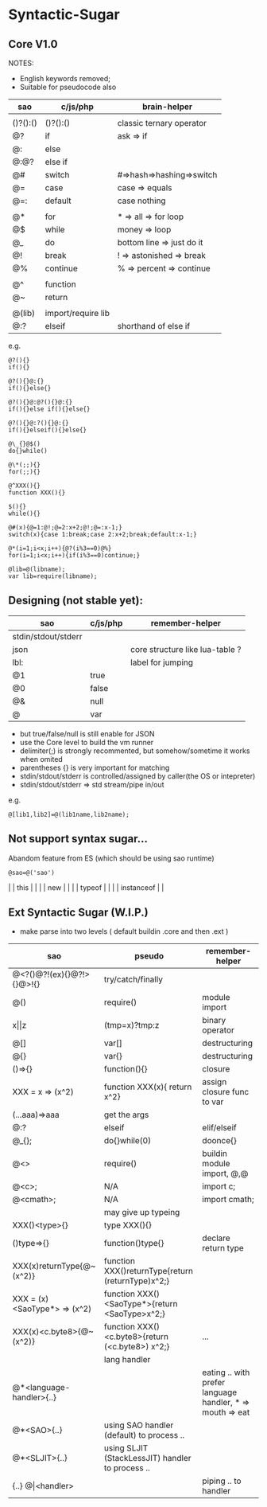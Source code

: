 # Syntactic-Sugar

## Core V1.0 

NOTES:

* English keywords removed;
* Suitable for pseudocode also

| sao | c/js/php | brain-helper |
|---|---|---|
|  |  |  |
| ()?():() | ()?():() | classic ternary operator |
| @? | if | ask => if |
| @: | else |  |
| @:@? | else if |  |
| @# | switch | #=>hash=>hashing=>switch |
| @= | case | case => equals |
| @=: | default | case nothing |
|  |  |  |
| @\* | for | \* => all => for loop |
| @$ | while | money => loop |
| @\_ | do| bottom line => just do it |
| @! | break | ! => astonished => break |
| @% | continue | % => percent => continue |
|  |  |  |
| @^ | function | |
| @~ | return | |
|  |  |  |
| @(lib) | import/require lib | |
| @:? | elseif | shorthand of else if |

e.g.

```
@?(){}
if(){}

@?(){}@:{}
if(){}else{}

@?(){}@:@?(){}@:{}
if(){}else if(){}else{}

@?(){}@:?(){}@:{}
if(){}elseif(){}else{}

@\_{}@$()
do{}while()

@\*(;;){}
for(;;){}

@^XXX(){}
function XXX(){}

$(){}
while(){}

@#(x){@=1:@!;@=2:x+2;@!;@=:x-1;}
switch(x){case 1:break;case 2:x+2;break;default:x-1;}

@*(i=1;i<x;i++){@?(i%3==0)@%}
for(i=1;i<x;i++){if(i%3==0)continue;}

@lib=@(libname);
var lib=require(libname);

```

## Designing (not stable yet):

| sao | c/js/php | remember-helper |
|---|---|---|
| stdin/stdout/stderr | | |
| json | | core structure like lua-table ? |
| lbl: |  | label for jumping |
| @1 | true | |
| @0 | false | |
| @& | null | |
| @ | var | |

* but true/false/null is still enable for JSON
* use the Core level to build the vm runner
* delimiter(;) is strongly recommented, but somehow/sometime it works when omited
* parentheses {} is very important for matching
* stdin/stdout/stderr is controlled/assigned by caller(the OS or intepreter)
* stdin/stdout/stderr => std stream/pipe in/out

e.g.
```
@[lib1,lib2]=@(lib1name,lib2name);
```

## Not support syntax sugar...

Abandom feature from ES (which should be using sao runtime)
```
@sao=@('sao')
```
|    | this | |
|    | new | |
|    | typeof | |
|    | instanceof | |

## Ext Syntactic Sugar (W.I.P.)

* make parse into two levels ( default buildin .core and then .ext )

| sao | pseudo | remember-helper |
|---|---|---|
| @<?()@?!(ex){}@?!>{}@\>!{} | try/catch/finally | |
| @() | require() | module import |
| x\|\|z | (tmp=x)?tmp:z | binary operator |
| @[] | var[] | destructuring |
| @{} | var{} | destructuring |
| ()=>{} | function(){} | closure |
| XXX = x => (x^2) | function XXX(x){ return x^2} | assign closure func to var |
| (...aaa)=>aaa | get the args |
| @:? | elseif | elif/elseif |
| @\_{}; | do{}while(0) | doonce{} |
| @\<\> | require() | buildin module import, @<c>,@<math>,@<console> |
| @\<c\>; | N/A | import c; |
| @\<cmath\>; | N/A | import cmath; |
|  | may give up typeing |
| XXX()\<type\>{} | type XXX(){} |
| ()type=>{} | function()type{} | declare return type |
| XXX(x)returnType{@~(x^2)} | function XXX()returnType{return (returnType)x^2;} |  |
| XXX = (x)\<SaoType*\> => (x^2) | function XXX()\<SaoType*\>{return \<SaoType\>x^2;} |  |
| XXX(x)\<c.byte8\>{@~(x^2)} | function XXX()\<c.byte8\>{return (\<c.byte8\>) x^2;} | ... |
|  | lang handler |
| @\*\<language-handler\>{..} | | eating .. with prefer language handler, * =\> mouth =\> eat |
| @\*\<SAO\>{..} | using SAO handler (default) to process .. |
| @\*\<SLJIT\>{..} | using SLJIT (StackLessJIT) handler to process .. |
| {..} @\|\<handler\> | | piping .. to handler |

